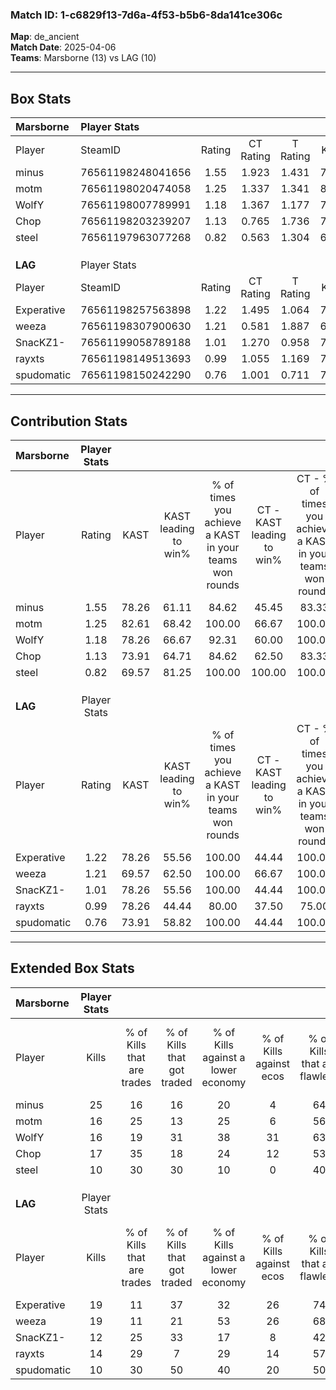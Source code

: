 ### Match ID: 1-c6829f13-7d6a-4f53-b5b6-8da141ce306c  
**Map**: de_ancient  
**Match Date**: 2025-04-06  
**Teams**: Marsborne (13) vs LAG (10)  

---  

## Box Stats  

| **Marsborne** | Player Stats      |        |           |          |       |       |       |         |        |      |     |
| :- | :- | :-: | :-: | :-: | :-: | :-: | :-: | :-: | :-: | :-: | :-: |
| Player        | SteamID           | Rating | CT Rating | T Rating | KAST  |  ADR  | Kills | Assists | Deaths | K/D  | HS% |
| minus         | 76561198248041656 |  1.55  |   1.923   |  1.431   | 78.26 | 108.9 |  25   |    5    |   17   | 1.47 | 40  |
| motm          | 76561198020474058 |  1.25  |   1.337   |  1.341   | 82.61 | 72.0  |  16   |    2    |   11   | 1.45 | 56  |
| WolfY         | 76561198007789991 |  1.18  |   1.367   |  1.177   | 78.26 | 80.5  |  16   |    9    |   15   | 1.07 | 37  |
| Chop          | 76561198203239207 |  1.13  |   0.765   |  1.736   | 73.91 | 69.5  |  17   |    4    |   15   | 1.13 | 41  |
| steel         | 76561197963077268 |  0.82  |   0.563   |  1.304   | 69.57 | 64.1  |  10   |    9    |   16   | 0.63 | 50  |
|               |                   |        |           |          |       |       |       |         |        |      |     |
|               |                   |        |           |          |       |       |       |         |        |      |     |
|               |                   |        |           |          |       |       |       |         |        |      |     |
| **LAG**       | Player Stats      |        |           |          |       |       |       |         |        |      |     |
| Player        | SteamID           | Rating | CT Rating | T Rating | KAST  |  ADR  | Kills | Assists | Deaths | K/D  | HS% |
| Experative    | 76561198257563898 |  1.22  |   1.495   |  1.064   | 78.26 | 89.7  |  19   |    7    |   19   | 1.00 | 52  |
| weeza         | 76561198307900630 |  1.21  |   0.581   |  1.887   | 69.57 | 89.4  |  19   |    3    |   16   | 1.19 | 57  |
| SnacKZ1-      | 76561199058789188 |  1.01  |   1.270   |  0.958   | 78.26 | 68.0  |  12   |    8    |   14   | 0.86 | 58  |
| rayxts        | 76561198149513693 |  0.99  |   1.055   |  1.169   | 78.26 | 64.9  |  14   |    5    |   17   | 0.82 | 42  |
| spudomatic    | 76561198150242290 |  0.76  |   1.001   |  0.711   | 73.91 | 52.1  |  10   |    7    |   18   | 0.56 | 20  |
---  

## Contribution Stats  

| **Marsborne** | Player Stats |       |                      |                                                        |                           |                                                             |                          |                                                            |
| :- | :-: | :-: | :-: | :-: | :-: | :-: | :-: | :-: |
| Player        |    Rating    | KAST  | KAST leading to win% | % of times you achieve a KAST in your teams won rounds | CT - KAST leading to win% | CT - % of times you achieve a KAST in your teams won rounds | T - KAST leading to win% | T - % of times you achieve a KAST in your teams won rounds |
| minus         |     1.55     | 78.26 |        61.11         |                         84.62                          |           45.45           |                            83.33                            |          85.71           |                           85.71                            |
| motm          |     1.25     | 82.61 |        68.42         |                         100.00                         |           66.67           |                           100.00                            |          70.00           |                           100.00                           |
| WolfY         |     1.18     | 78.26 |        66.67         |                         92.31                          |           60.00           |                           100.00                            |          75.00           |                           85.71                            |
| Chop          |     1.13     | 73.91 |        64.71         |                         84.62                          |           62.50           |                            83.33                            |          66.67           |                           85.71                            |
| steel         |     0.82     | 69.57 |        81.25         |                         100.00                         |          100.00           |                           100.00                            |          70.00           |                           100.00                           |
|               |              |       |                      |                                                        |                           |                                                             |                          |                                                            |
|               |              |       |                      |                                                        |                           |                                                             |                          |                                                            |
|               |              |       |                      |                                                        |                           |                                                             |                          |                                                            |
| **LAG**       | Player Stats |       |                      |                                                        |                           |                                                             |                          |                                                            |
| Player        |    Rating    | KAST  | KAST leading to win% | % of times you achieve a KAST in your teams won rounds | CT - KAST leading to win% | CT - % of times you achieve a KAST in your teams won rounds | T - KAST leading to win% | T - % of times you achieve a KAST in your teams won rounds |
| Experative    |     1.22     | 78.26 |        55.56         |                         100.00                         |           44.44           |                           100.00                            |          66.67           |                           100.00                           |
| weeza         |     1.21     | 69.57 |        62.50         |                         100.00                         |           66.67           |                           100.00                            |          60.00           |                           100.00                           |
| SnacKZ1-      |     1.01     | 78.26 |        55.56         |                         100.00                         |           44.44           |                           100.00                            |          66.67           |                           100.00                           |
| rayxts        |     0.99     | 78.26 |        44.44         |                         80.00                          |           37.50           |                            75.00                            |          50.00           |                           83.33                            |
| spudomatic    |     0.76     | 73.91 |        58.82         |                         100.00                         |           44.44           |                           100.00                            |          75.00           |                           100.00                           |
---  

## Extended Box Stats  

| **Marsborne** | Player Stats |                            |                            |                                    |                         |                              |                                 |        |                             |                                     |                          |                               |                            |
| :- | :-: | :-: | :-: | :-: | :-: | :-: | :-: | :-: | :-: | :-: | :-: | :-: | :-: |
| Player        |    Kills     | % of Kills that are trades | % of Kills that got traded | % of Kills against a lower economy | % of Kills against ecos | % of Kills that are flawless | % of Kills that are close duels | Deaths | % of Deaths that get traded | % of Deaths against a lower economy | % of Deaths against ecos | % of Deaths that are flawless | % of Deaths that are close |
| minus         |      25      |             16             |             16             |                 20                 |            4            |              64              |                4                |   17   |             35              |                 24                  |            6             |              47               |             12             |
| motm          |      16      |             25             |             13             |                 25                 |            6            |              56              |               13                |   11   |             27              |                 18                  |            9             |              73               |             9              |
| WolfY         |      16      |             19             |             31             |                 38                 |           31            |              63              |                6                |   15   |             27              |                 33                  |            13            |              73               |             0              |
| Chop          |      17      |             35             |             18             |                 24                 |           12            |              53              |                0                |   15   |             27              |                 20                  |            7             |              67               |             7              |
| steel         |      10      |             30             |             30             |                 10                 |            0            |              40              |                0                |   16   |             25              |                 25                  |            13            |              50               |             6              |
|               |              |                            |                            |                                    |                         |                              |                                 |        |                             |                                     |                          |                               |                            |
|               |              |                            |                            |                                    |                         |                              |                                 |        |                             |                                     |                          |                               |                            |
|               |              |                            |                            |                                    |                         |                              |                                 |        |                             |                                     |                          |                               |                            |
| **LAG**       | Player Stats |                            |                            |                                    |                         |                              |                                 |        |                             |                                     |                          |                               |                            |
| Player        |    Kills     | % of Kills that are trades | % of Kills that got traded | % of Kills against a lower economy | % of Kills against ecos | % of Kills that are flawless | % of Kills that are close duels | Deaths | % of Deaths that get traded | % of Deaths against a lower economy | % of Deaths against ecos | % of Deaths that are flawless | % of Deaths that are close |
| Experative    |      19      |             11             |             37             |                 32                 |           26            |              74              |                5                |   19   |             11              |                 26                  |            11            |              53               |             5              |
| weeza         |      19      |             11             |             21             |                 53                 |           26            |              68              |                5                |   16   |             13              |                 13                  |            6             |              50               |             6              |
| SnacKZ1-      |      12      |             25             |             33             |                 17                 |            8            |              42              |                0                |   14   |             29              |                 14                  |            0             |              50               |             0              |
| rayxts        |      14      |             29             |             7              |                 29                 |           14            |              57              |                0                |   17   |             29              |                 18                  |            6             |              71               |             6              |
| spudomatic    |      10      |             30             |             50             |                 40                 |           20            |              50              |               30                |   18   |             22              |                 11                  |            0             |              61               |             6              |
